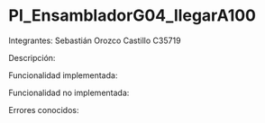 # PI_EnsambladorG04_llegarA100
Integrantes:
Sebastián Orozco Castillo C35719

Descripción:

Funcionalidad implementada:

Funcionalidad no implementada:

Errores conocidos:
